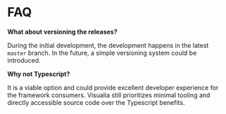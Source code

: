 # FAQ

**What about versioning the releases?**

During the initial development, the development happens in the latest `master` branch. In the future, a simple versioning system could be introduced.

**Why not Typescript?**

It is a viable option and could provide excellent developer experience for the framework consumers. Visualia still prioritizes minimal tooling and directly accessible source code over the Typescript benefits.

